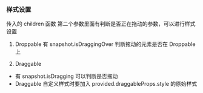 ### 样式设置

传入的 children 函数 第二个参数里面有判断是否正在拖动的参数，可以进行样式设置

1. Droppable 有 snapshot.isDraggingOver 判断拖动的元素是否在 Droppable 上

2. Draggable

- 有 snapshot.isDragging 可以判断是否拖动
- Draggable 自定义样式时要加入 provided.draggableProps.style 的原始样式
